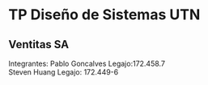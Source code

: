 # TP Diseño de Sistemas UTN
## Ventitas SA

Integrantes:
Pablo Goncalves
Legajo:172.458.7<br />
Steven Huang
Legajo: 172.449-6



